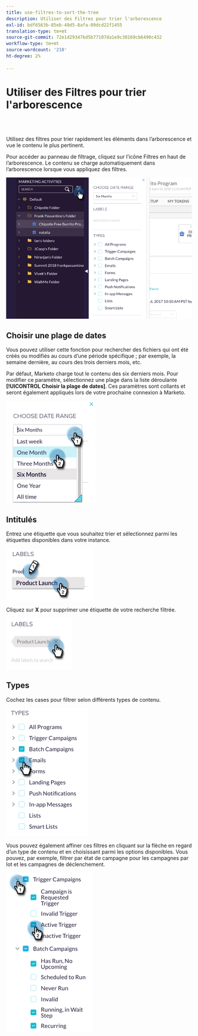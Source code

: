 ```yaml
---
title: use-filtres-to-sort-the-tree
description: Utiliser des Filtres pour trier l'arborescence
exl-id: bdf6563b-85eb-49d5-8afa-09dcd22f1455
translation-type: tm+mt
source-git-commit: 72e1d29347bd5b77107da1e9c30169cb6490c432
workflow-type: tm+mt
source-wordcount: '210'
ht-degree: 2%

---
```


# Utiliser des Filtres pour trier l&#39;arborescence

<br> 

Utilisez des filtres pour trier rapidement les éléments dans l’arborescence et vue le contenu le plus pertinent.

Pour accéder au panneau de filtrage, cliquez sur l’icône Filtres en haut de l’arborescence. Le contenu se charge automatiquement dans l’arborescence lorsque vous appliquez des filtres.

![Image un](/help/sky/assets/tree/use-filters-to-sort-the-tree/use-filters-to-sort-the-tree-1.png)

## Choisir une plage de dates

Vous pouvez utiliser cette fonction pour rechercher des fichiers qui ont été créés ou modifiés au cours d’une période spécifique ; par exemple, la semaine dernière, au cours des trois derniers mois, etc.

Par défaut, Marketo charge tout le contenu des six derniers mois. Pour modifier ce paramètre, sélectionnez une plage dans la liste déroulante **[!UICONTROL Choisir la plage de dates]**. Ces paramètres sont collants et seront également appliqués lors de votre prochaine connexion à Marketo.

![Image 2](/help/sky/assets/tree/use-filters-to-sort-the-tree/use-filters-to-sort-the-tree-2.png)

## Intitulés

Entrez une étiquette que vous souhaitez trier et sélectionnez parmi les étiquettes disponibles dans votre instance.

![Image trois](/help/sky/assets/tree/use-filters-to-sort-the-tree/use-filters-to-sort-the-tree-3.png)

Cliquez sur **X** pour supprimer une étiquette de votre recherche filtrée.

![Image 4](/help/sky/assets/tree/use-filters-to-sort-the-tree/use-filters-to-sort-the-tree-4.png)

## Types

Cochez les cases pour filtrer selon différents types de contenu.

![Image 5](/help/sky/assets/tree/use-filters-to-sort-the-tree/use-filters-to-sort-the-tree-5.png)

Vous pouvez également affiner ces filtres en cliquant sur la flèche en regard d’un type de contenu et en choisissant parmi les options disponibles. Vous pouvez, par exemple, filtrer par état de campagne pour les campagnes par lot et les campagnes de déclenchement.

![Image six](/help/sky/assets/tree/use-filters-to-sort-the-tree/use-filters-to-sort-the-tree-6.png)
